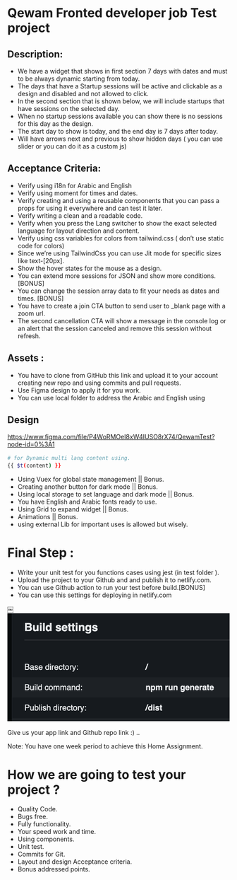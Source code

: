 # Qewam Fronted developer job Test project

## Description:

- We have a widget that shows in first section 7 days with dates and must to be always dynamic starting from today.
- The days that have a Startup sessions will be active and clickable as a design and disabled and not allowed to click.
- In the second section that is shown below, we will include startups that have sessions on the selected day.
- When no startup sessions available you can show there is no sessions for this day as the design.
- The start day to show is today, and the end day is 7 days after today.
- Will have arrows next and previous to show hidden days ( you can use slider or you can do it as a custom js)

## Acceptance Criteria:

- Verify using i18n for Arabic and English
- Verify using moment for times and dates.
- Verify creating and using a reusable components that you can pass a props for using it everywhere and can test it later.
- Verify writing a clean and a readable code.
- Verify when you press the Lang switcher to show the exact selected language for layout direction and content.
- Verify using css variables for colors from tailwind.css ( don’t use static code for colors)
- Since we’re using TailwindCss you can use Jit mode for specific sizes like text-[20px].
- Show the hover states for the mouse as a design.
- You can extend more sessions for JSON and show more conditions. [BONUS]
- You can change the session array data to fit your needs as dates and times. [BONUS]
- You have to create a join CTA button to send user to \_blank page with a zoom url.
- The second cancellation CTA will show a message in the console log or an alert that the session canceled and remove this session without refresh.

## Assets :

- You have to clone from GitHub this link and upload it to your account creating new repo and using commits and pull requests.
- Use Figma design to apply it for you work.
- You can use local folder to address the Arabic and English using

## Design

https://www.figma.com/file/P4WoRMOeI8xW4IUSO8rX74/QewamTest?node-id=0%3A1

```bash
# for Dynamic multi lang content using.
{{ $t(content) }}

```

- Using Vuex for global state management || Bonus.
- Creating another button for dark mode || Bonus.
- Using local storage to set language and dark mode || Bonus.
- You have English and Arabic fonts ready to use.
- Using Grid to expand widget || Bonus.
- Animations || Bonus.
- using external Lib for important uses is allowed but wisely.

# Final Step :

- Write your unit test for you functions cases using jest (in test folder ).
- Upload the project to your Github and and publish it to netlify.com.
- You can use Github action to run your test before build.[BONUS]
- You can use this settings for deploying in netlify.com

￼![](/static/settings.png)

Give us your app link and Github repo link :) ..

Note: You have one week period to achieve this Home Assignment.

# How we are going to test your project ?

- Quality Code.
- Bugs free.
- Fully functionality.
- Your speed work and time.
- Using components.
- Unit test.
- Commits for Git.
- Layout and design Acceptance criteria.
- Bonus addressed points.
